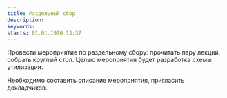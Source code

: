 ```yaml
---
title: Раздельный сбор
description:
keywords:
starts: 01.01.1970 13:37
---
```


Провести мероприятие по раздельному сбору: прочитать пару лекций, собрать круглый стол.
Целью мероприятия будет разработка схемы утилизации.

Необходимо составить описание мероприятия, пригласить докладчиков.
